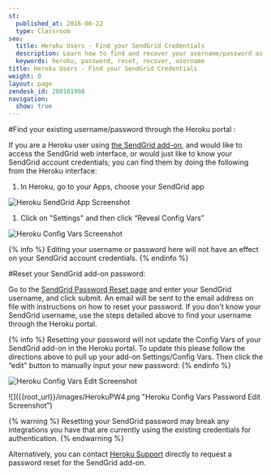 ```yaml
---
st:
  published_at: 2016-06-22
  type: Classroom
seo:
  title: Heroku Users - Find your SendGrid Credentials
  description: Learn how to find and recover your username/password as a SendGrid add-on user...
  keywords: heroku, password, reset, recover, username
title: Heroku Users - Find your SendGrid Credentials
weight: 0
layout: page
zendesk_id: 200181998
navigation:
  show: true
---
```


#Find your existing username/password through the Heroku portal :

If you are a Heroku user using [the SendGrid add-on](https://addons.heroku.com/sendgrid), and would like to access the SendGrid web interface, or would just like to know your SendGrid account credentials; you can find them by doing the following from the Heroku interface:

1. In Heroku, go to your Apps, choose your SendGrid app

 ![]({{root_url}}/images/HerokuPW1.png "Heroku SendGrid App Screenshot")


1. Click on "Settings" and then click “Reveal Config Vars”

 ![]({{root_url}}/images/HerokuPW2.png "Heroku Config Vars Screenshot")


{% info %}
Editing your username or password here will not have an effect on your SendGrid account credentials.
{% endinfo %}

#Reset your SendGrid add-on password:

Go to the [SendGrid Password Reset page](https://sendgrid.com/user/forgotPassword) and enter your SendGrid username, and click submit. An email will be sent to the email address on file with instructions on how to reset your password. If you don't know your SendGrid username, use the steps detailed above to find your username through the Heroku portal. 

{% info %}
Resetting your password will not update the Config Vars of your SendGrid add-on in the Heroku portal. To update this please follow the directions above to pull up your add-on Settings/Config Vars. Then click the “edit” button to manually input your new password:
{% endinfo %}

 ![]({{root_url}}/images/HerokuPW3.png "Heroku Config Vars Edit Screenshot")

 ![]({{root_url}}/images/HerokuPW4.png "Heroku Config Vars Password Edit Screenshot”)

{% warning %}
Resetting your SendGrid password may break any integrations you have that are currently using the existing credentials for authentication.
{% endwarning %}

Alternatively, you can contact [Heroku Support](https://www.heroku.com/support) directly to request a password reset for the SendGrid add-on.  
